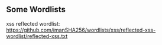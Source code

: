 ## Some Wordlists

 xss reflected wordlist: https://github.com/imanSHA256/wordlists/xss/reflected-xss-wordlist/reflected-xss.txt
